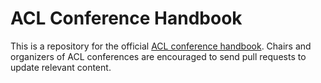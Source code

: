 # ACL Conference Handbook

This is a repository for the official [ACL conference handbook](https://acl-org.github.io/conference-handbook/).
Chairs and organizers of ACL conferences are encouraged to send pull requests to update relevant content.
